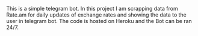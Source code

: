 This is a simple telegram bot.
In this project I am scrapping data from Rate.am for daily updates of exchange rates and showing the data to the user in telegram bot.
The code is hosted on Heroku and the Bot can be ran 24/7.
